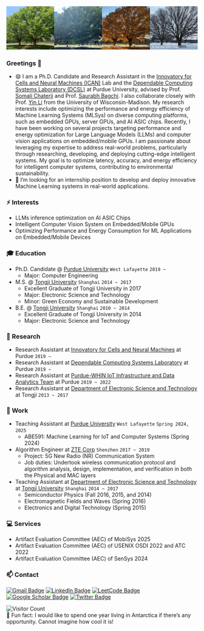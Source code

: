 <img alt="GIF" src="https://github.com/ChulanZhang/ChulanZhang/blob/main/github.jpg" />

### Greetings 👋
<!-- **ChulanZhang/ChulanZhang** is a ✨ _special_ ✨ repository because its `README.md` (this file) appears on your GitHub profile. -->
<!-- Here are some ideas to get you started: -->

- 😄 I am a Ph.D. Candidate and Research Assistant in the [Innovatory for Cells and Neural Machines (ICAN)](https://schaterji.io/research/) Lab and the [Dependable Computing Systems Laboratory (DCSL)](https://engineering.purdue.edu/dcsl/) at Purdue University, advised by Prof. [Somali Chaterji](https://schaterji.io/) and Prof. [Saurabh Bagchi](https://bagchi.github.io/). I also collaborate closely with Prof. [Yin Li](https://www.biostat.wisc.edu/~yli/) from the University of Wisconsin-Madison. My research interests include optimizing the performance and energy efficiency of Machine Learning Systems (MLSys) on diverse computing platforms, such as embedded GPUs, server GPUs, and AI ASIC chips. Recently, I have been working on several projects targeting performance and energy optimization for Large Language Models (LLMs) and computer vision applications on embedded/mobile GPUs. I am passionate about leveraging my expertise to address real-world problems, particularly through researching, developing, and deploying cutting-edge intelligent systems. My goal is to optimize latency, accuracy, and energy efficiency for intelligent computer systems, contributing to environmental sustainability.
- 🔭 I’m looking for an internship position to develop and deploy innovative Machine Learning systems in real-world applications.

<!-- [![Pengcheng's GitHub stats](https://github-readme-stats.vercel.app/api?username=ChulanZhang&theme=shades-of-purple)](https://github.com/anuraghazra/github-readme-stats)   -->

<!-- ![Pengcheng's used languages](https://github-readme-stats.vercel.app/api/top-langs/?username=ChulanZhang&theme=merko)    -->


### ⚡ Interests
- LLMs inference optimization on AI ASIC Chips
- Intelligent Computer Vision System on Embedded/Mobile GPUs
- Optimizing Performance and Energy Consumption for ML Applications on Embedded/Mobile Devices

### :mortar_board: Education
- Ph.D. Candidate @ [Purdue University](https://www.purdue.edu/) `West Lafayette` `2019 ~`
    - Major: Computer Engineering
- M.S. @ [Tongji University](https://www.tongji.edu.cn/eng/) `Shanghai` `2014 ~ 2017`
    - Excellent Graduate of Tongji University in 2017
    - Major: Electronic Science and Technology
    - Minor: Green Economy and Sustainable Development
- B.E. @ [Tongji University](https://www.tongji.edu.cn/eng/) `Shanghai` `2010 ~ 2014`
    - Excellent Graduate of Tongji University in 2014
    - Major: Electronic Science and Technology

### 🔭 Research
- Research Assistant at [Innovatory for Cells and Neural Machines](https://schaterji.io/research/) at Purdue ```2019 ~ ```
- Research Assistant at [Dependable Computing Systems Laboratory](https://engineering.purdue.edu/dcsl/) at Purdue ```2019 ~ ```
- Research Assistant at [Purdue-WHIN IoT Infrastructure and Data Analytics Team](https://www.purdue.edu/whin/) at Purdue ```2019 ~ 2022```
- Research Assistant at [Department of Electronic Science and Technology](https://est.tongji.edu.cn/esten/main.htm) at Tongji ```2013 ~ 2017```

### :office: Work
- Teaching Assistant at [Purdue University](https://www.purdue.edu/) `West Lafayette` `Spring 2024, 2025`
    * ABE591: Machine Learning for IoT and Computer Systems (Spring 2024)
- Algorithm Engineer at [ZTE Corp](https://www.zte.com.cn/global/) `Shenzhen` `2017 ~ 2019`
    * Project: 5G New Radio (NR) Communication System
    * Job duties: Undertook wireless communication protocol and algorithm analysis, design, implementation, and verification in both the Physical and MAC layers
- Teaching Assistant at [Department of Electronic Science and Technology](https://est.tongji.edu.cn/esten/main.htm) at [Tongji University](https://www.tongji.edu.cn/eng/) `Shanghai` `2014 ~ 2017`
    * Semiconductor Physics (Fall 2016, 2015, and 2014)
    * Electromagnetic Fields and Waves (Spring 2016)
    * Electronics and Digital Technology (Spring 2015)

### :computer: Services
- Artifact Evaluation Committee (AEC) of MobiSys 2025
- Artifact Evaluation Committee (AEC) of USENIX OSDI 2022 and ATC 2022
- Artifact Evaluation Committee (AEC) of SenSys 2024

### 📫 Contact 
[![Gmail Badge](https://img.shields.io/badge/Gmail-D14836?style=for-the-badge&logo=gmail&logoColor=white)](mailto:pengchengwang92@gmail.com) 
[![LinkedIn Badge](https://img.shields.io/badge/linkedin-%230077B5.svg?&style=for-the-badge&logo=linkedin&logoColor=white)](https://www.linkedin.com/in/pengcheng-wang-2b9a9515a/) 
[![LeetCode Badge](https://img.shields.io/badge/-LeetCode-FFA116?style=for-the-badge&logo=LeetCode&logoColor=black)](https://leetcode.com/Chulan/)
[![Google Scholar Badge](https://img.shields.io/badge/Google_Scholar-4285F4?style=for-the-badge&logo=google-scholar&logoColor=white)](https://scholar.google.com/citations?hl=en&user=tGD20rgAAAAJ&view_op=list_works&sortby=pubdate)
[![Twitter Badge](https://img.shields.io/badge/twitter-%231DA1F2.svg?&style=for-the-badge&logo=twitter&logoColor=white)](https://twitter.com/chulan_z)

![Visitor Count](https://profile-counter.glitch.me/ChulanZhang/count.svg)  
🌱 Fun fact: I would like to spend one year living in Antarctica if there’s any opportunity. Cannot imagine how cool it is!
<!-- 🔭 🌱 ⚡😄 ✨ 👋 -->

<!-- [![Hits](https://hits.seeyoufarm.com/api/count/incr/badge.svg?url=https%3A%2F%2Fgithub.com%2FChengChen2020&count_bg=%2379C83D&title_bg=%23555555&icon=&icon_color=%23FFFFFF&title=hits&edge_flat=false)](https://hits.seeyoufarm.com) -->

<!-- [![Top Langs](https://github-readme-stats.vercel.app/api/top-langs/?username=ChulanZhang)](https://github.com/ChulanZhang/github-readme-stats)

[![Top Langs](https://github-readme-stats.vercel.app/api/top-langs/?username=ChulanZhang)](https://github.com/ChulanZhang/github-readme-stats) -->

<!-- ![Pengcheng's GitHub stats](https://github-readme-stats.vercel.app/api?username=ChulanZhang&show_icons=true&theme=tokyonight) -->
